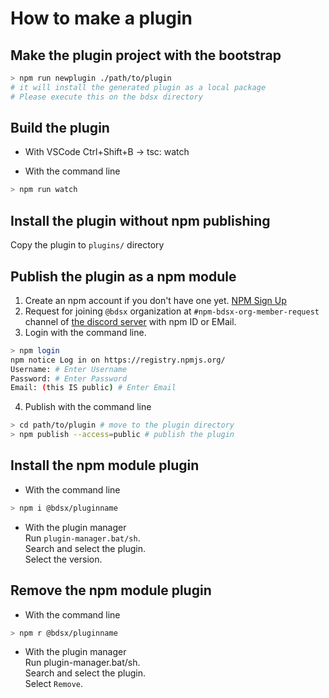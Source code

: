 
# How to make a plugin
## Make the plugin project with the bootstrap
```sh
> npm run newplugin ./path/to/plugin 
# it will install the generated plugin as a local package
# Please execute this on the bdsx directory
```

## Build the plugin
* With VSCode
Ctrl+Shift+B -> tsc: watch

* With the command line
```sh
> npm run watch
```

## Install the plugin without npm publishing
Copy the plugin to `plugins/` directory

## Publish the plugin as a npm module
1. Create an npm account if you don't have one yet. [NPM Sign Up](https://www.npmjs.com/signup)
2. Request for joining `@bdsx` organization at `#npm-bdsx-org-member-request` channel of [the discord server](https://discord.gg/pC9XdkC) with npm ID or EMail.
3. Login with the command line.
```sh
> npm login
npm notice Log in on https://registry.npmjs.org/
Username: # Enter Username
Password: # Enter Password
Email: (this IS public) # Enter Email
```
4. Publish with the command line
```sh
> cd path/to/plugin # move to the plugin directory
> npm publish --access=public # publish the plugin
```

## Install the npm module plugin
* With the command line
```sh
> npm i @bdsx/pluginname
```
* With the plugin manager  
Run `plugin-manager.bat/sh`.  
Search and select the plugin.  
Select the version.


## Remove the npm module plugin
* With the command line
```sh
> npm r @bdsx/pluginname
```
* With the plugin manager  
Run plugin-manager.bat/sh.  
Search and select the plugin.  
Select `Remove`.
